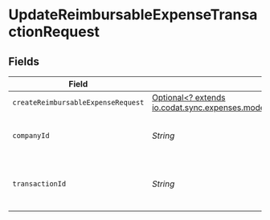 # UpdateReimbursableExpenseTransactionRequest


## Fields

| Field                                                                                                                                                        | Type                                                                                                                                                         | Required                                                                                                                                                     | Description                                                                                                                                                  | Example                                                                                                                                                      |
| ------------------------------------------------------------------------------------------------------------------------------------------------------------ | ------------------------------------------------------------------------------------------------------------------------------------------------------------ | ------------------------------------------------------------------------------------------------------------------------------------------------------------ | ------------------------------------------------------------------------------------------------------------------------------------------------------------ | ------------------------------------------------------------------------------------------------------------------------------------------------------------ |
| `createReimbursableExpenseRequest`                                                                                                                           | [Optional<? extends io.codat.sync.expenses.models.components.CreateReimbursableExpenseRequest>](../../models/components/CreateReimbursableExpenseRequest.md) | :heavy_minus_sign:                                                                                                                                           | N/A                                                                                                                                                          |                                                                                                                                                              |
| `companyId`                                                                                                                                                  | *String*                                                                                                                                                     | :heavy_check_mark:                                                                                                                                           | Unique identifier for a company.                                                                                                                             | 8a210b68-6988-11ed-a1eb-0242ac120002                                                                                                                         |
| `transactionId`                                                                                                                                              | *String*                                                                                                                                                     | :heavy_check_mark:                                                                                                                                           | The unique identifier for your SMB's transaction.                                                                                                            | 336694d8-2dca-4cb5-a28d-3ccb83e55eee                                                                                                                         |
